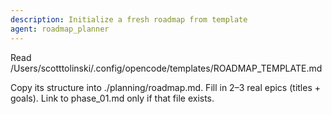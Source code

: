 ```yaml
---
description: Initialize a fresh roadmap from template
agent: roadmap_planner
---
```


Read /Users/scotttolinski/.config/opencode/templates/ROADMAP_TEMPLATE.md

Copy its structure into ./planning/roadmap.md.
Fill in 2–3 real epics (titles + goals). Link to phase_01.md only if that file exists.
